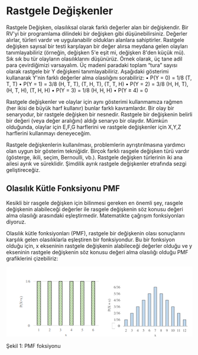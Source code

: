 # Rastgele Değişkenler
Rastgele Değişken, olasılıksal olarak farklı değerler alan bir değişkendir. Bir RV'yi bir programlama dilindeki bir değişken gibi düşünebilirsiniz. Değerler alırlar, türleri vardır ve uygulanabilir oldukları alanlara sahiptirler. Rastgele değişken sayısal bir testi karşılayan bir değer alırsa meydana gelen olayları tanımlayabiliriz 
(örneğin, değişken 5'e eşit mi, değişken 8'den küçük mü). Sık sık bu tür olayların olasılıklarını düşünürüz.
Örnek olarak, üç tane adil para çevirdiğimizi varsayalım. Üç madeni paradaki toplam “tura” sayısı olarak rastgele bir Y değişkeni tanımlayabiliriz. Aşağıdaki gösterimi kullanarak Y'nin farklı değerler alma olasılığını sorabiliriz:
• P(Y = 0) = 1/8 (T, T, T)
• P(Y = 1) = 3/8 (H, T, T), (T, H, T), (T, T, H)
• P(Y = 2) = 3/8 (H, H, T), (H, T, H), (T, H, H)
• P(Y = 3) = 1/8 (H, H, H)
• P(Y ≥ 4) = 0

Rastgele değişkenler ve olaylar için aynı gösterimi kullanmamıza rağmen (her ikisi de büyük harf kullanır) bunlar farklı kavramlardır. Bir olay bir senaryodur, bir rastgele değişken bir nesnedir. Rastgele bir değişkenin belirli bir değeri (veya değer aralığını) aldığı senaryo bir olaydır. Mümkün olduğunda, olaylar için E,F,G harflerini ve rastgele değişkenler için X,Y,Z harflerini kullanmayı deneyeceğim.

Rastgele değişkenlerin kullanılması, problemlerin ayrıştırılmasına yardımcı olan uygun bir gösterim tekniğidir. Birçok farklı rasgele değişken türü vardır (gösterge, ikili, seçim, Bernoulli, vb.). Rastgele değişken türlerinin iki ana ailesi ayrık ve süreklidir. Şimdilik ayrık rastgele değişkenler etrafında sezgi geliştireceğiz.

## Olasılık Kütle Fonksiyonu PMF
Kesikli bir rasgele değişken için bilinmesi gereken en önemli şey, rasgele değişkenin alabileceği değerler ile rasgele değişkenin söz konusu değeri alma olasılığı arasındaki eşleştirmedir. Matematikte çağrışım fonksiyonları diyoruz.

Olasılık kütle fonksiyonları (PMF), rastgele bir değişkenin olası sonuçlarını karşılık gelen olasılıklarla eşleştiren bir fonksiyondur. Bu bir fonksiyon olduğu için, x ekseninin rastgele değişkenin alabileceği değerler olduğu ve y ekseninin rastgele değişkenin söz konusu değeri alma olasılığı olduğu PMF grafiklerini çizebiliriz:

![resim1](https://raw.githubusercontent.com/suhap/Probability/master/resource/4-1.png)

Şekil 1: PMF foksiyonu

